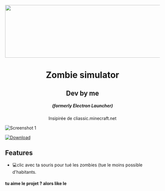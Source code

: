 <p align="center"><img src="https://th.bing.com/th/id/R.038996a89f3697e00aff55d2b4dcc9be?rik=l3DEALODPXMcog&pid=ImgRaw" width="2400" height="171" alt="aventium softworks"></p>

<h1 align="center">Zombie simulator</h1>
<h2 align="center">Dev by me</h1>

<em><h5 align="center">(formerly Electron Launcher)</h5></em>

<p align="center">Insipirée de cliassic.minecraft.net</p>

![Screenshot 1](https://i.imgur.com/dn0loVt.png)

[![Download](https://vercel.com/button)](https://vercel.com/import/project?template=https://github.com/anuraghazra/github-readme-stats)

## Features

* 💻clic avec ta souris pour tué les zombies (tue le moins possible d'habitants.

#### tu aime le projet ? alors like le
